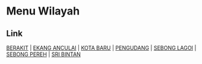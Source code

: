 # Menu Wilayah

## Link

[BERAKIT](https://github.com/gigit-pemilu/pemilu-2024-21-kepulauan-riau/tree/main/pileg-dpr/hitung-suara/sub/21-kepulauan-riau/sub/01-bintan/sub/10-telok-sebong/sub/2001-berakit)
 | 
[EKANG ANCULAI](https://github.com/gigit-pemilu/pemilu-2024-21-kepulauan-riau/tree/main/pileg-dpr/hitung-suara/sub/21-kepulauan-riau/sub/01-bintan/sub/10-telok-sebong/sub/2002-ekang-anculai)
 | 
[KOTA BARU](https://github.com/gigit-pemilu/pemilu-2024-21-kepulauan-riau/tree/main/pileg-dpr/hitung-suara/sub/21-kepulauan-riau/sub/01-bintan/sub/10-telok-sebong/sub/1007-kota-baru)
 | 
[PENGUDANG](https://github.com/gigit-pemilu/pemilu-2024-21-kepulauan-riau/tree/main/pileg-dpr/hitung-suara/sub/21-kepulauan-riau/sub/01-bintan/sub/10-telok-sebong/sub/2003-pengudang)
 | 
[SEBONG LAGOI](https://github.com/gigit-pemilu/pemilu-2024-21-kepulauan-riau/tree/main/pileg-dpr/hitung-suara/sub/21-kepulauan-riau/sub/01-bintan/sub/10-telok-sebong/sub/2004-sebong-lagoi)
 | 
[SEBONG PEREH](https://github.com/gigit-pemilu/pemilu-2024-21-kepulauan-riau/tree/main/pileg-dpr/hitung-suara/sub/21-kepulauan-riau/sub/01-bintan/sub/10-telok-sebong/sub/2005-sebong-pereh)
 | 
[SRI BINTAN](https://github.com/gigit-pemilu/pemilu-2024-21-kepulauan-riau/tree/main/pileg-dpr/hitung-suara/sub/21-kepulauan-riau/sub/01-bintan/sub/10-telok-sebong/sub/2006-sri-bintan)

